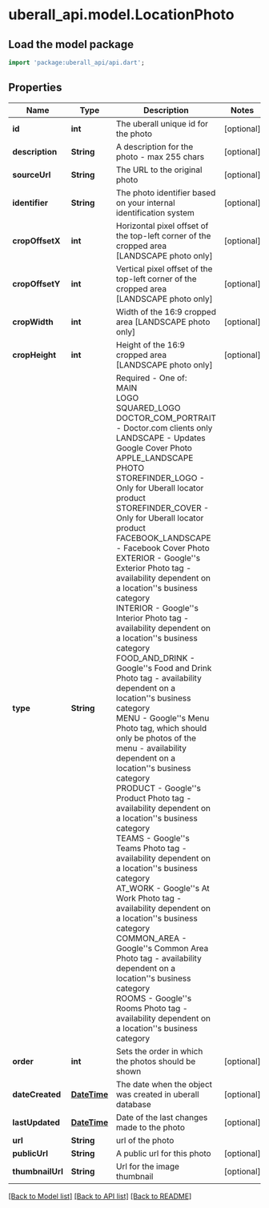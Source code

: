 # uberall_api.model.LocationPhoto

## Load the model package
```dart
import 'package:uberall_api/api.dart';
```

## Properties
Name | Type | Description | Notes
------------ | ------------- | ------------- | -------------
**id** | **int** | The uberall unique id for the photo | [optional] 
**description** | **String** | A description for the photo - max 255 chars | [optional] 
**sourceUrl** | **String** | The URL to the original photo | [optional] 
**identifier** | **String** | The photo identifier based on your internal identification system | [optional] 
**cropOffsetX** | **int** | Horizontal pixel offset of the top-left corner of the cropped area [LANDSCAPE photo only] | [optional] 
**cropOffsetY** | **int** | Vertical pixel offset of the top-left corner of the cropped area [LANDSCAPE photo only] | [optional] 
**cropWidth** | **int** | Width of the 16:9 cropped area [LANDSCAPE photo only] | [optional] 
**cropHeight** | **int** | Height of the 16:9 cropped area [LANDSCAPE photo only] | [optional] 
**type** | **String** | Required - One of: <br>  MAIN <br> LOGO <br> SQUARED_LOGO <br> DOCTOR_COM_PORTRAIT - Doctor.com clients only <br> LANDSCAPE - Updates Google Cover Photo<br> APPLE_LANDSCAPE <br> PHOTO  <br> STOREFINDER_LOGO - Only for Uberall locator product <br> STOREFINDER_COVER - Only for Uberall locator product<br> FACEBOOK_LANDSCAPE - Facebook Cover Photo <br> EXTERIOR - Google''s Exterior Photo tag - availability dependent on a location''s business category <br> INTERIOR - Google''s Interior Photo tag  - availability dependent on a location''s business category <br> FOOD_AND_DRINK - Google''s Food and Drink Photo tag - availability dependent on a location''s business category  <br> MENU  - Google''s Menu Photo tag, which should only be photos of the menu - availability dependent on a location''s business category <br> PRODUCT  - Google''s Product Photo tag - availability dependent on a location''s business category <br> TEAMS  - Google''s Teams Photo tag - availability dependent on a location''s business category <br> AT_WORK  - Google''s At Work Photo tag - availability dependent on a location''s business category <br> COMMON_AREA  - Google''s Common Area Photo tag - availability dependent on a location''s business category <br> ROOMS - Google''s Rooms Photo tag - availability dependent on a location''s business category  | 
**order** | **int** | Sets the order in which the photos should be shown | [optional] 
**dateCreated** | [**DateTime**](DateTime.md) | The date when the object was created in uberall database | [optional] 
**lastUpdated** | [**DateTime**](DateTime.md) | Date of the last changes made to the photo | [optional] 
**url** | **String** | url of the photo | 
**publicUrl** | **String** | A public url for this photo | [optional] 
**thumbnailUrl** | **String** | Url for the image thumbnail | [optional] 

[[Back to Model list]](../README.md#documentation-for-models) [[Back to API list]](../README.md#documentation-for-api-endpoints) [[Back to README]](../README.md)



